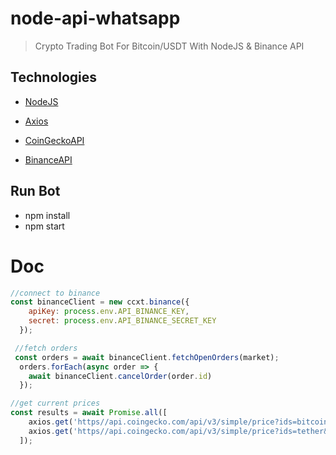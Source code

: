 # node-api-whatsapp
> Crypto Trading Bot For Bitcoin/USDT With NodeJS & Binance API

## Technologies

-  [NodeJS](https://nodejs.org/en/)

-  [Axios](https://axios-http.com/fr/docs/intro)

-  [CoinGeckoAPI](https://www.coingecko.com/en/api/documentation)

-  [BinanceAPI](https://www.binance.com/en/binance-api)

## Run Bot

- npm install
- npm start

#  Doc
```javascript
//connect to binance
const binanceClient = new ccxt.binance({
    apiKey: process.env.API_BINANCE_KEY,
    secret: process.env.API_BINANCE_SECRET_KEY
  });

 //fetch orders
 const orders = await binanceClient.fetchOpenOrders(market);
  orders.forEach(async order => {
    await binanceClient.cancelOrder(order.id)
  });

//get current prices
const results = await Promise.all([
    axios.get('https//api.coingecko.com/api/v3/simple/price?ids=bitcoin&vs_currencies=usd'),
    axios.get('https//api.coingecko.com/api/v3/simple/price?ids=tether&vs_currencies=usd'),
  ]);

```
